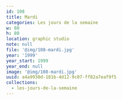 ```yaml
---
id: 108
title: Mardi
categories: Les jours de la semaine
w: 80
h: 80
location: graphic studio
note: null
file: '@img/108-mardi.jpg'
year: '1999'
year_start: 1999
year_end: null
image: '@img/108-mardi.jpg'
uuid: a4a9930d-181b-4d12-9c07-ff82a7eaf9f5
collections:
  - les-jours-de-la-semaine
---
```


